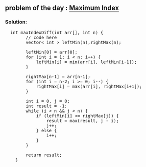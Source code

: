 ## problem of the day : <a href="https://practice.geeksforgeeks.org/problems/maximum-index3307/1"> Maximum Index </a>

### Solution:
<pre>
  int maxIndexDiff(int arr[], int n) {
        // code here
        vector< int > leftMin(n),rightMax(n);

        leftMin[0] = arr[0];
        for (int i = 1; i < n; i++) {
            leftMin[i] = min(arr[i], leftMin[i-1]);
        }

        rightMax[n-1] = arr[n-1];
        for (int i = n-2; i >= 0; i--) {
            rightMax[i] = max(arr[i], rightMax[i+1]);
        }

        int i = 0, j = 0;
        int result = -1;
        while (i < n && j < n) {
            if (leftMin[i] <= rightMax[j]) {
                result = max(result, j - i);
                j++;
            } else {
                i++;
            }
        }

        return result;
    }
</pre>
